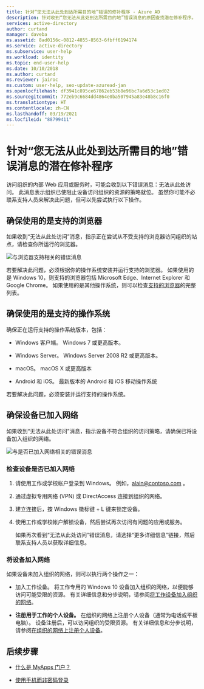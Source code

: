 ```yaml
---
title: 针对“您无法从此处到达所需目的地”错误的修补程序 - Azure AD
description: 针对收到“您无法从此处到达所需目的地”错误消息的原因查找潜在修补程序。
services: active-directory
author: curtand
manager: daveba
ms.assetid: 8ad0156c-0812-4855-8563-6fbff6194174
ms.service: active-directory
ms.subservice: user-help
ms.workload: identity
ms.topic: end-user-help
ms.date: 10/10/2018
ms.author: curtand
ms.reviewer: jairoc
ms.custom: user-help, seo-update-azuread-jan
ms.openlocfilehash: df3941c895ce67862eb53b8e96bc7a6d53c1ed02
ms.sourcegitcommit: 772eb9c6684dd4864e0ba507945a83e48b8c16f0
ms.translationtype: HT
ms.contentlocale: zh-CN
ms.lasthandoff: 03/19/2021
ms.locfileid: "88799411"
---
```

# <a name="possible-fixes-for-the-you-cant-get-there-from-here-error-message"></a>针对“您无法从此处到达所需目的地”错误消息的潜在修补程序

访问组织的内部 Web 应用或服务时，可能会收到以下错误消息：无法从此处访问。 此消息表示组织已使阻止设备访问组织的资源的策略就位。 虽然你可能不必联系支持人员来解决此问题，但可以先尝试执行以下操作。

## <a name="make-sure-youre-using-a-supported-browser"></a>确保使用的是支持的浏览器
如果收到“无法从此处访问”消息，指示正在尝试从不受支持的浏览器访问组织的站点，请检查你所运行的浏览器。

![与浏览器支持相关的错误消息](media/user-help-device-remediation/browser-version.png)

若要解决此问题，必须根据你的操作系统安装并运行支持的浏览器。 如果使用的是 Windows 10，则支持的浏览器包括 Microsoft Edge、Internet Explorer 和 Google Chrome。 如果使用的是其他操作系统，则可以检查[支持的浏览器](../conditional-access/concept-conditional-access-conditions.md#supported-browsers)的完整列表。

## <a name="make-sure-youre-using-a-supported-operating-system"></a>确保使用的是支持的操作系统
确保正在运行支持的操作系统版本，包括：

- Windows 客户端。 Windows 7 或更高版本。

- Windows Server。 Windows Server 2008 R2 或更高版本。

- macOS。 macOS X 或更高版本

- Android 和 iOS。 最新版本的 Android 和 iOS 移动操作系统

若要解决此问题，必须安装并运行支持的操作系统。

## <a name="make-sure-your-device-is-joined-to-your-network"></a>确保设备已加入网络
如果收到“无法从此处访问”消息，指示设备不符合组织的访问策略，请确保已将设备加入组织的网络。

![与是否已加入网络相关的错误消息](media/user-help-device-remediation/network-version.png)

### <a name="to-check-whether-your-device-is-joined-to-your-network"></a>检查设备是否已加入网络
1. 请使用工作或学校帐户登录到 Windows。 例如，alain@contoso.com 。

2. 通过虚拟专用网络 (VPN) 或 DirectAccess 连接到组织的网络。

3. 建立连接后，按 Windows 徽标键 + L 键来锁定设备。

4. 使用工作或学校帐户解锁设备，然后尝试再次访问有问题的应用或服务。

    如果再次看到“无法从此处访问”错误消息，请选择“更多详细信息”链接，然后联系支持人员以获取详细信息。

### <a name="to-join-your-device-to-your-network"></a>将设备加入网络
如果设备未加入组织的网络，则可以执行两个操作之一：

- 加入工作设备。 将工作专用的 Windows 10 设备加入组织的网络，以便能够访问可能受限的资源。 有关详细信息和分步说明，请参阅[将工作设备加入组织的网络](user-help-join-device-on-network.md)。

- **注册用于工作的个人设备。** 在组织的网络上注册个人设备（通常为电话或平板电脑）。 设备注册后，可以访问组织的受限资源。 有关详细信息和分步说明，请参阅[在组织的网络上注册个人设备](user-help-register-device-on-network.md)。

## <a name="next-steps"></a>后续步骤
- [什么是 MyApps 门户？](./my-apps-portal-end-user-access.md)

- [使用手机而非密码登录](user-help-auth-app-sign-in.md)